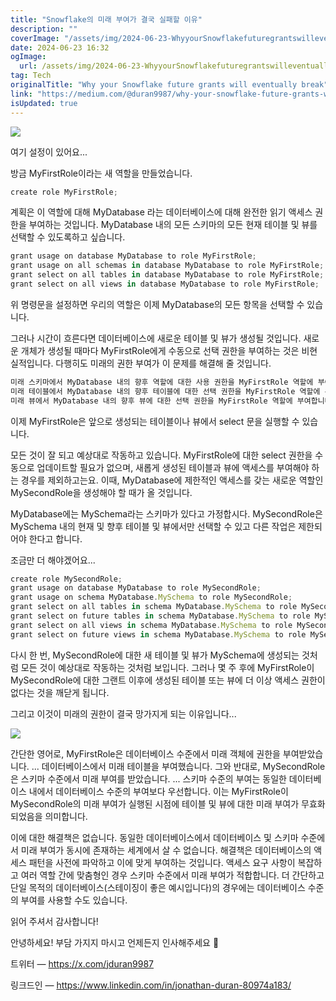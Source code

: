 ```yaml
---
title: "Snowflake의 미래 부여가 결국 실패할 이유"
description: ""
coverImage: "/assets/img/2024-06-23-WhyyourSnowflakefuturegrantswilleventuallybreak_0.png"
date: 2024-06-23 16:32
ogImage: 
  url: /assets/img/2024-06-23-WhyyourSnowflakefuturegrantswilleventuallybreak_0.png
tag: Tech
originalTitle: "Why your Snowflake future grants will eventually break"
link: "https://medium.com/@duran9987/why-your-snowflake-future-grants-will-eventually-break-0d74299ffe69"
isUpdated: true
---
```






<img src="/assets/img/2024-06-23-WhyyourSnowflakefuturegrantswilleventuallybreak_0.png" />

여기 설정이 있어요...

방금 MyFirstRole이라는 새 역할을 만들었습니다.

```js
create role MyFirstRole;
```

<div class="content-ad"></div>

계획은 이 역할에 대해 MyDatabase 라는 데이터베이스에 대해 완전한 읽기 액세스 권한을 부여하는 것입니다. MyDatabase 내의 모든 스키마의 모든 현재 테이블 및 뷰를 선택할 수 있도록하고 싶습니다.

```js
grant usage on database MyDatabase to role MyFirstRole;
grant usage on all schemas in database MyDatabase to role MyFirstRole;
grant select on all tables in database MyDatabase to role MyFirstRole;
grant select on all views in database MyDatabase to role MyFirstRole;
```

위 명령문을 설정하면 우리의 역할은 이제 MyDatabase의 모든 항목을 선택할 수 있습니다.

그러나 시간이 흐른다면 데이터베이스에 새로운 테이블 및 뷰가 생성될 것입니다. 새로운 개체가 생성될 때마다 MyFirstRole에게 수동으로 선택 권한을 부여하는 것은 비현실적입니다. 다행히도 미래의 권한 부여가 이 문제를 해결해 줄 것입니다.

<div class="content-ad"></div>

```js
미래 스키마에서 MyDatabase 내의 향후 역할에 대한 사용 권한을 MyFirstRole 역할에 부여합니다.
미래 테이블에서 MyDatabase 내의 향후 테이블에 대한 선택 권한을 MyFirstRole 역할에 부여합니다.
미래 뷰에서 MyDatabase 내의 향후 뷰에 대한 선택 권한을 MyFirstRole 역할에 부여합니다.
```

이제 MyFirstRole은 앞으로 생성되는 테이블이나 뷰에서 select 문을 실행할 수 있습니다.

모든 것이 잘 되고 예상대로 작동하고 있습니다. MyFirstRole에 대한 select 권한을 수동으로 업데이트할 필요가 없으며, 새롭게 생성된 테이블과 뷰에 액세스를 부여해야 하는 경우를 제외하고는요. 이때, MyDatabase에 제한적인 액세스를 갖는 새로운 역할인 MySecondRole을 생성해야 할 때가 올 것입니다.

MyDatabase에는 MySchema라는 스키마가 있다고 가정합시다. MySecondRole은 MySchema 내의 현재 및 향후 테이블 및 뷰에서만 선택할 수 있고 다른 작업은 제한되어야 한다고 합니다.

<div class="content-ad"></div>

조금만 더 해야겠어요...

```js
create role MySecondRole;
grant usage on database MyDatabase to role MySecondRole;
grant usage on schema MyDatabase.MySchema to role MySecondRole;
grant select on all tables in schema MyDatabase.MySchema to role MySecondRole;
grant select on future tables in schema MyDatabase.MySchema to role MySecondRole;
grant select on all views in schema MyDatabase.MySchema to role MySecondRole;
grant select on future views in schema MyDatabase.MySchema to role MySecondRole;
```

다시 한 번, MySecondRole에 대한 새 테이블 및 뷰가 MySchema에 생성되는 것처럼 모든 것이 예상대로 작동하는 것처럼 보입니다. 그러나 몇 주 후에 MyFirstRole이 MySecondRole에 대한 그랜트 이후에 생성된 테이블 또는 뷰에 더 이상 액세스 권한이 없다는 것을 깨닫게 됩니다.

그리고 이것이 미래의 권한이 결국 망가지게 되는 이유입니다...

<div class="content-ad"></div>

<img src="/assets/img/2024-06-23-WhyyourSnowflakefuturegrantswilleventuallybreak_1.png" />

간단한 영어로, MyFirstRole은 데이터베이스 수준에서 미래 객체에 권한을 부여받았습니다. ... 데이터베이스에서 미래 테이블을 부여했습니다. 그와 반대로, MySecondRole은 스키마 수준에서 미래 부여를 받았습니다. ... 스키마 수준의 부여는 동일한 데이터베이스 내에서 데이터베이스 수준의 부여보다 우선합니다. 이는 MyFirstRole이 MySecondRole의 미래 부여가 실행된 시점에 테이블 및 뷰에 대한 미래 부여가 무효화되었음을 의미합니다.

이에 대한 해결책은 없습니다. 동일한 데이터베이스에서 데이터베이스 및 스키마 수준에서 미래 부여가 동시에 존재하는 세계에서 살 수 없습니다. 해결책은 데이터베이스의 액세스 패턴을 사전에 파악하고 이에 맞게 부여하는 것입니다. 액세스 요구 사항이 복잡하고 여러 역할 간에 맞춤형인 경우 스키마 수준에서 미래 부여가 적합합니다. 더 간단하고 단일 목적의 데이터베이스(스테이징이 좋은 예시입니다)의 경우에는 데이터베이스 수준의 부여를 사용할 수도 있습니다.

읽어 주셔서 감사합니다!

<div class="content-ad"></div>

안녕하세요! 부담 가지지 마시고 언제든지 인사해주세요 👋

트위터 — https://x.com/jduran9987

링크드인 — https://www.linkedin.com/in/jonathan-duran-80974a183/